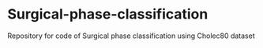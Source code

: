 # Surgical-phase-classification
Repository for code of Surgical phase classification using Cholec80 dataset
